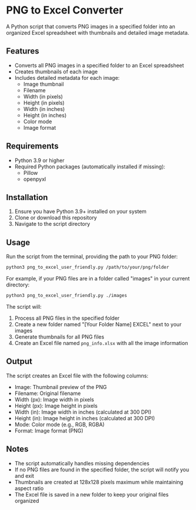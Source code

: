 # PNG to Excel Converter

A Python script that converts PNG images in a specified folder into an organized Excel spreadsheet with thumbnails and detailed image metadata.

## Features

- Converts all PNG images in a specified folder to an Excel spreadsheet
- Creates thumbnails of each image
- Includes detailed metadata for each image:
  - Image thumbnail
  - Filename
  - Width (in pixels)
  - Height (in pixels)
  - Width (in inches)
  - Height (in inches)
  - Color mode
  - Image format

## Requirements

- Python 3.9 or higher
- Required Python packages (automatically installed if missing):
  - Pillow
  - openpyxl

## Installation

1. Ensure you have Python 3.9+ installed on your system
2. Clone or download this repository
3. Navigate to the script directory

## Usage

Run the script from the terminal, providing the path to your PNG folder:

```bash
python3 png_to_excel_user_friendly.py /path/to/your/png/folder
```

For example, if your PNG files are in a folder called "images" in your current directory:
```bash
python3 png_to_excel_user_friendly.py ./images
```

The script will:
1. Process all PNG files in the specified folder
2. Create a new folder named "[Your Folder Name] EXCEL" next to your images
3. Generate thumbnails for all PNG files
4. Create an Excel file named `png_info.xlsx` with all the image information

## Output

The script creates an Excel file with the following columns:
- Image: Thumbnail preview of the PNG
- Filename: Original filename
- Width (px): Image width in pixels
- Height (px): Image height in pixels
- Width (in): Image width in inches (calculated at 300 DPI)
- Height (in): Image height in inches (calculated at 300 DPI)
- Mode: Color mode (e.g., RGB, RGBA)
- Format: Image format (PNG)

## Notes

- The script automatically handles missing dependencies
- If no PNG files are found in the specified folder, the script will notify you and exit
- Thumbnails are created at 128x128 pixels maximum while maintaining aspect ratio
- The Excel file is saved in a new folder to keep your original files organized 